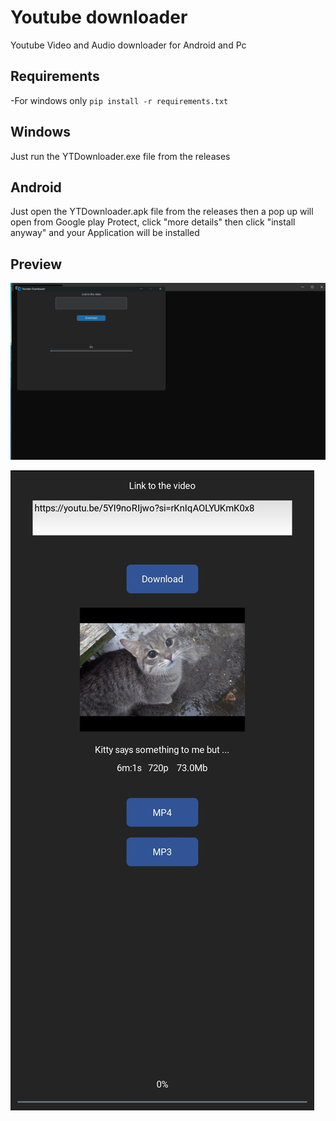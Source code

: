 # Youtube downloader

Youtube Video and Audio downloader for Android and Pc

## Requirements
-For windows only
    `pip install -r requirements.txt`

## Windows

Just run the YTDownloader.exe file from the releases

## Android

Just open the YTDownloader.apk file from the releases then a pop up will open from
Google play Protect, click "more details" then click "install anyway" 
and your Application will be installed

## Preview

![Screenshot](Data/windows_screenshot.png)
   
   





![Screenshot](Data/android_screenshot.jpg)